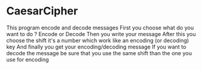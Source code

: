 # CaesarCipher

This program encode and decode messages
First you choose what do you want to do ? Encode or Decode
Then you write your message
After this you choose the shift it's a number which work like an encoding (or decoding) key
And finally you get your encoding/decoding message
If you want to decode the message be sure that you use the same shift than the one you use for encoding
